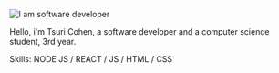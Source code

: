 ![I am software developer](https://i.ibb.co/fnsLM84/gitbunner.jpg)

Hello, i'm Tsuri Cohen, a software developer and a computer science student, 3rd year.

Skills: NODE JS / REACT / JS / HTML / CSS
